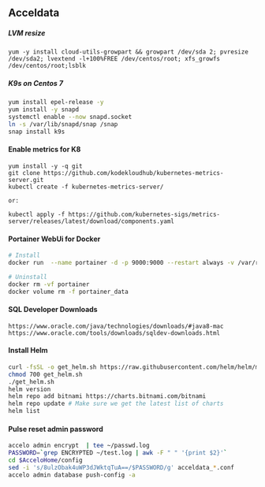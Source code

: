 ## Acceldata

##### LVM resize
```
yum -y install cloud-utils-growpart && growpart /dev/sda 2; pvresize /dev/sda2; lvextend -l+100%FREE /dev/centos/root; xfs_growfs /dev/centos/root;lsblk
```

##### K9s on Centos 7

```bash
yum install epel-release -y
yum install -y snapd
systemctl enable --now snapd.socket
ln -s /var/lib/snapd/snap /snap
snap install k9s
```

#### Enable metrics for K8
```
yum install -y -q git
git clone https://github.com/kodekloudhub/kubernetes-metrics-server.git
kubectl create -f kubernetes-metrics-server/

or:

kubectl apply -f https://github.com/kubernetes-sigs/metrics-server/releases/latest/download/components.yaml
```
#### Portainer WebUi for Docker
```bash
# Install
docker run  --name portainer -d -p 9000:9000 --restart always -v /var/run/docker.sock:/var/run/docker.sock -v /opt/portainer:/data portainer/portainer:latest

# Uninstall
docker rm -vf portainer
docker volume rm -f portainer_data
```

#### SQL Developer Downloads
```
https://www.oracle.com/java/technologies/downloads/#java8-mac
https://www.oracle.com/tools/downloads/sqldev-downloads.html
```

#### Install Helm
```bash
curl -fsSL -o get_helm.sh https://raw.githubusercontent.com/helm/helm/main/scripts/get-helm-3
chmod 700 get_helm.sh
./get_helm.sh
helm version
helm repo add bitnami https://charts.bitnami.com/bitnami
helm repo update # Make sure we get the latest list of charts
helm list
```

#### Pulse reset admin password
```bash
accelo admin encrypt  | tee ~/passwd.log
PASSWORD=`grep ENCRYPTED ~/test.log | awk -F " " '{print $2}'`
cd $AcceloHome/config
sed -i 's/8ulzObak4uWP3dJWktqTuA==/$PASSWORD/g' acceldata_*.conf
accelo admin database push-config -a
```
